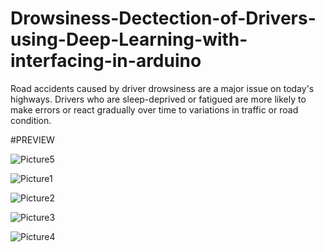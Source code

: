 # Drowsiness-Dectection-of-Drivers-using-Deep-Learning-with-interfacing-in-arduino
Road accidents caused by driver drowsiness are a major issue on today's highways. Drivers who are sleep-deprived or fatigued are more likely to make errors or react gradually over time to variations in traffic or road condition.

#PREVIEW

![Picture5](https://github.com/Vkaruppusamy/Drowsiness-Dectection-of-Drivers-using-Deep-Learning-with-interfacing-in-arduino-/assets/105380792/17bac3e9-c380-4c2e-ae86-d422e9d0a611)


![Picture1](https://github.com/Vkaruppusamy/Drowsiness-Dectection-of-Drivers-using-Deep-Learning-with-interfacing-in-arduino-/assets/105380792/0c77ecb7-7074-491a-9a27-921839ac136c)


![Picture2](https://github.com/Vkaruppusamy/Drowsiness-Dectection-of-Drivers-using-Deep-Learning-with-interfacing-in-arduino-/assets/105380792/78a3e4b3-f9fa-4a06-8e29-361ff4bf7adf)

![Picture3](https://github.com/Vkaruppusamy/Drowsiness-Dectection-of-Drivers-using-Deep-Learning-with-interfacing-in-arduino-/assets/105380792/cee90c04-0aaa-41c1-82b7-6894ac8aa319)

![Picture4](https://github.com/Vkaruppusamy/Drowsiness-Dectection-of-Drivers-using-Deep-Learning-with-interfacing-in-arduino-/assets/105380792/ec50c128-e1d2-436d-b240-99c84db28cd6)



